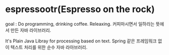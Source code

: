 
# espressootr(Espresso on the rock)

goal : Do programming, drinking coffee. Releaxing.
커피마시면서 일하라는 뜻에서 만든 자바 라이브러리. 

It's Plain Java Libray for processing based on text. 
Spring 같은 프레임워크 없이 텍스트 처리를 위한 순수 자바 라아브러리. 